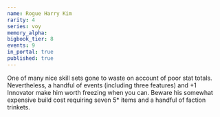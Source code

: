 ```yaml
---
name: Rogue Harry Kim
rarity: 4
series: voy
memory_alpha:
bigbook_tier: 8
events: 9
in_portal: true
published: true
---
```


One of many nice skill sets gone to waste on account of poor stat totals. Nevertheless, a handful of events (including three features) and +1 Innovator make him worth freezing when you can. Beware his somewhat expensive build cost requiring seven 5* items and a handful of faction trinkets.
